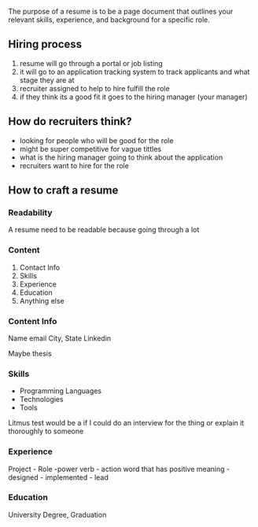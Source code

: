 The purpose of a resume is to be a page document that outlines your relevant skills, experience, and background for a specific role.
## Hiring process 
1. resume will go through a portal or job listing
2. it will go to an application tracking system to track applicants and what stage they are at
3. recruiter assigned to help to hire fulfill the role 
4. if they think its a good fit it goes to the hiring manager (your manager)
## How do recruiters think?

- looking for people who will be good for the role
- might be super competitive for vague tittles 
- what is the hiring manager going to think about the application
- recruiters want to hire for the role
## How to craft a resume

### Readability
A resume need to be readable because going through a lot
### Content
1. Contact Info
2. Skills
3. Experience
4. Education
5. Anything else

### Content Info
Name
email
City, State
Linkedin

Maybe thesis 
### Skills 
- Programming Languages
- Technologies
- Tools
  
Litmus test would be a if I could do an interview for the thing or explain it thoroughly to someone  
### Experience 
Project - Role
	-power verb 
		- action word that has positive meaning 
		- designed
		- implemented
		- lead
### Education
University 
Degree, Graduation